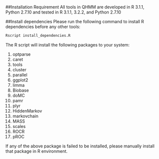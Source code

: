 ##Installation Requirement
All tools in QHMM are developed in R 3.1.1, Python 2.7.10 and tested in R 3.1.1, 3.2.2, and Python 2.7.10

##Install dependencies
Please run the following command to install R dependencies before any other tools:
```bash
Rscript install_dependencies.R 
```
The R script will install the following packages to your system:
1. optparse
2. caret
3. tools
4. cluster
5. parallel
6. ggplot2
7. limma
8. Biobase
9. doMC
10. pamr
11. plyr
12. HiddenMarkov
13. markovchain
14. MASS
15. scales
16. ROCR
17. pROC

If any of the above package is failed to be installed, please manually install that package in R environment. 
